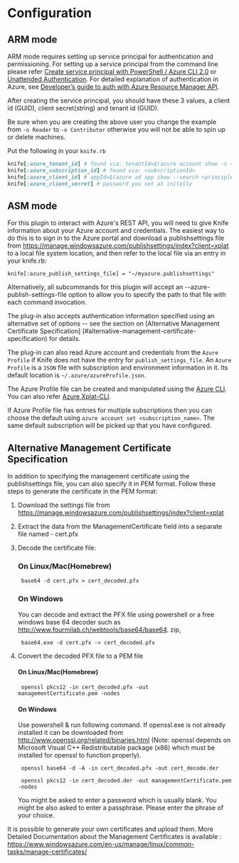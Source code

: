# Configuration

## ARM mode

ARM mode requires setting up service principal for authentication and permissioning. For setting up a service principal from the command line please refer
[Create service principal with PowerShell / Azure CLI 2.0](http://aka.ms/cli-service-principal) or
[Unattended Authentication](http://aka.ms/auth-unattended). For detailed explanation of authentication in Azure,
see [Developer’s guide to auth with Azure Resource Manager API](http://aka.ms/arm-auth-dev-guide).

After creating the service principal, you should have these 3 values, a client id (GUID), client secret(string) and tenant id (GUID).

Be sure when you are creating the above user you change the example from `-o Reader` to `-o Contributor` otherwise you will not be able
to spin up or delete machines.

Put the following in your `knife.rb`

```ruby
knife[:azure_tenant_id] # found via: tenantId=$(azure account show -s <subscriptionId> --json | jq -r '.[0].tenantId')
knife[:azure_subscription_id] # found via: <subscriptionId>
knife[:azure_client_id] # appId=$(azure ad app show --search <principleappcreated> --json | jq -r '.[0].appId')
knife[:azure_client_secret] # password you set at initally
```

## ASM mode

For this plugin to interact with Azure's REST API, you will need to give Knife
information about your Azure account and credentials. The easiest way to do
this is to sign in to the Azure portal and download a publishsettings file
from https://manage.windowsazure.com/publishsettings/index?client=xplat to a
local file system location, and
then refer to the local file via an entry in your knife.rb:

    knife[:azure_publish_settings_file] = "~/myazure.publishsettings"

Alternatively, all subcommands for this plugin will accept an
--azure-publish-settings-file option to allow you to specify the path to that
file with each command invocation.

The plug-in also accepts authentication information specified using an
alternative set of options -- see the section on [Alternative Management
Certificate Specification] (#alternative-management-certificate-specification) for details.

The plug-in can also read Azure account and credentials from the `Azure Profile` if Knife does not have the entry for `publish_settings_file`.
An `Azure Profile` is a `JSON` file with subscription and environment information in it. Its default location is `~/.azure/azureProfile.json`.

The Azure Profile file can be created and manipulated using the [Azure CLI](http://azure.microsoft.com/en-us/documentation/articles/virtual-machines-command-line-tools/). You can
also refer [Azure Xplat-CLI](https://github.com/Azure/azure-xplat-cli#use-publish-settings-file-management-certificate-authentication).

If Azure Profile file has entries for multiple subscriptions then you can choose the default using `azure account set <subscription_name>`. The same default subscription will
be picked up that you have configured.

## Alternative Management Certificate Specification

In addition to specifying the management certificate using the publishsettings
file, you can also specify it in PEM format. Follow these steps to generate the certificate in the PEM format:

1. Download the settings file from https://manage.windowsazure.com/publishsettings/index?client=xplat
1. Extract the data from the ManagementCertificate field into a separate file named - cert.pfx
1. Decode the certificate file:

    ### On Linux/Mac(Homebrew)
    
        base64 -d cert.pfx > cert_decoded.pfx
    
    ### On Windows
    
    You can decode and extract the PFX file using     powershell or a free windows base 64 decoder     such as     http://www.fourmilab.ch/webtools/base64/base64.    zip,
    
        base64.exe -d cert.pfx -> cert_decoded.pfx
    
1. Convert the decoded PFX file to a PEM file

    #### On Linux/Mac(Homebrew)
    
        openssl pkcs12 -in cert_decoded.pfx -out     managementCertificate.pem -nodes
    
    #### On Windows
     Use powershell & run following command. If     openssl.exe is not already installed it can be     downloaded from     http://www.openssl.org/related/binaries.html     (Note: openssl depends on Microsoft Visual C++     Redistributable package (x86) which must be     installed for openssl to function properly).
    
        openssl base64 -d -A -in cert_decoded.pfx -out cert_decode.der
    
        openssl pkcs12 -in cert_decoded.der -out managementCertificate.pem -nodes
    
    You might be asked to enter a password which is     usually blank.
    You might be also asked to enter a passphrase.     Please enter the phrase of your choice.

It is possible to generate your own certificates and upload them. More Detailed Documentation about the Management Certificates is available : https://www.windowsazure.com/en-us/manage/linux/common-tasks/manage-certificates/

